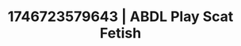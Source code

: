 ---
categories:
- Dirty inner voice
- Kinky dreams
- AI-generated
- Erotic voice acting
- Erotic transformation
- Bare skin
- ASMR
- Cosplay
image: /assets/images/1746723579643.jpg
layout: post
seo:
  description: Featured content with artistic Scat Fetish, ABDL Play. HD images available.
  keywords: Scat Fetish, ABDL Play
  og_image: /assets/images/1746723579643.jpg
  schema_type: VisualArtwork
tags:
- ABDL Play
- '#1746723579643'
- Scat Fetish
title: 1746723579643 | ABDL Play Scat Fetish
---